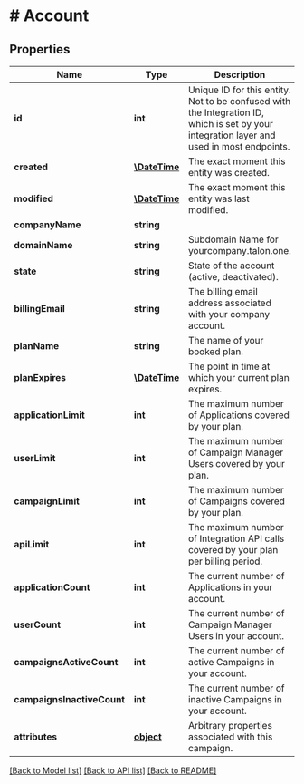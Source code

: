 # # Account

## Properties

Name | Type | Description | Notes
------------ | ------------- | ------------- | -------------
**id** | **int** | Unique ID for this entity. Not to be confused with the Integration ID, which is set by your integration layer and used in most endpoints. | 
**created** | [**\DateTime**](\DateTime.md) | The exact moment this entity was created. | 
**modified** | [**\DateTime**](\DateTime.md) | The exact moment this entity was last modified. | 
**companyName** | **string** |  | 
**domainName** | **string** | Subdomain Name for yourcompany.talon.one. | 
**state** | **string** | State of the account (active, deactivated). | 
**billingEmail** | **string** | The billing email address associated with your company account. | 
**planName** | **string** | The name of your booked plan. | [optional] 
**planExpires** | [**\DateTime**](\DateTime.md) | The point in time at which your current plan expires. | [optional] 
**applicationLimit** | **int** | The maximum number of Applications covered by your plan. | [optional] 
**userLimit** | **int** | The maximum number of Campaign Manager Users covered by your plan. | [optional] 
**campaignLimit** | **int** | The maximum number of Campaigns covered by your plan. | [optional] 
**apiLimit** | **int** | The maximum number of Integration API calls covered by your plan per billing period. | [optional] 
**applicationCount** | **int** | The current number of Applications in your account. | 
**userCount** | **int** | The current number of Campaign Manager Users in your account. | 
**campaignsActiveCount** | **int** | The current number of active Campaigns in your account. | 
**campaignsInactiveCount** | **int** | The current number of inactive Campaigns in your account. | 
**attributes** | [**object**](.md) | Arbitrary properties associated with this campaign. | [optional] 

[[Back to Model list]](../../README.md#documentation-for-models) [[Back to API list]](../../README.md#documentation-for-api-endpoints) [[Back to README]](../../README.md)


